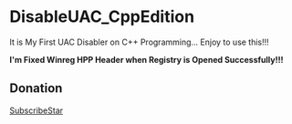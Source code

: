 # DisableUAC_CppEdition
It is My First UAC Disabler on C++ Programming... Enjoy to use this!!!

**I'm Fixed Winreg HPP Header when Registry is Opened Successfully!!!**

## Donation

[SubscribeStar](https://www.subscribestar.com/riritofrancois)
